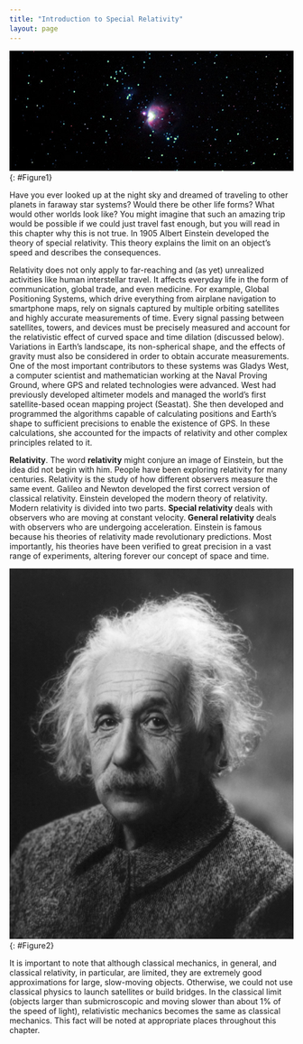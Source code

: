 ```yaml
---
title: "Introduction to Special Relativity"
layout: page
---    
```


![Night sky with bright Orion Nebula cluster in the center amongst the group of stars.](../resources/Figure_28_00_01a_D.jpg "Special relativity explains why traveling to other star systems, such as these in the Orion Nebula, is unreasonable using our current level of technology. (credit: s58y, Flickr)")
{: #Figure1}

Have you ever looked up at the night sky and dreamed of traveling to other
planets in faraway star systems? Would there be other life forms? What would
other worlds look like? You might imagine that such an amazing trip would be
possible if we could just travel fast enough, but you will read in this chapter
why this is not true. In 1905 Albert Einstein developed the theory of special
relativity. This theory explains the limit on an object’s speed and describes
the consequences.

Relativity does not only apply to far-reaching and (as yet) unrealized activities like human interstellar travel. It affects everyday life in the form of communication, global trade, and even medicine. For example, Global Positioning Systems, which drive everything from airplane navigation to smartphone maps, rely on signals captured by multiple orbiting satellites and highly accurate measurements of time. Every signal passing between satellites, towers, and devices must be precisely measured and account for the relativistic effect of curved space and time dilation (discussed below). Variations in Earth’s landscape, its non-spherical shape, and the effects of gravity must also be considered in order to obtain accurate measurements. One of the most important contributors to these systems was Gladys West, a computer scientist and mathematician working at the Naval Proving Ground, where GPS and related technologies were advanced. West had previously developed altimeter models and managed the world’s first satellite-based ocean mapping project (Seastat). She then developed and programmed the algorithms capable of calculating positions and Earth’s shape to sufficient precisions to enable the existence of GPS. In these calculations, she accounted for the impacts of relativity and other complex principles related to it.

**Relativity**. The word **relativity** might conjure an image of Einstein, but
the idea did not begin with him. People have been exploring relativity for many
centuries. Relativity is the study of how different observers measure the same
event. Galileo and Newton developed the first correct version of classical
relativity. Einstein developed the modern theory of relativity. Modern
relativity is divided into two parts. **Special relativity** deals with
observers who are moving at constant velocity. **General relativity** deals with
observers who are undergoing acceleration. Einstein is famous because his
theories of relativity made revolutionary predictions. Most importantly, his
theories have been verified to great precision in a vast range of experiments,
altering forever our concept of space and time.

![Black and white photograph of Albert Einstein.](../resources/Figure_28_00_02.jpg "Many people think that Albert Einstein (1879&#x2013;1955) was the greatest physicist of the 20th century. Not only did he develop modern relativity, thus revolutionizing our concept of the universe, he also made fundamental contributions to the foundations of quantum mechanics. (credit: The Library of Congress)")
{: #Figure2}

It is important to note that although classical mechanics, in general, and
classical relativity, in particular, are limited, they are extremely good
approximations for large, slow-moving objects. Otherwise, we could not use
classical physics to launch satellites or build bridges. In the classical
limit (objects larger than submicroscopic and moving slower than about 1% of the
speed of light), relativistic mechanics becomes the same as classical mechanics.
This fact will be noted at appropriate places throughout this chapter.
